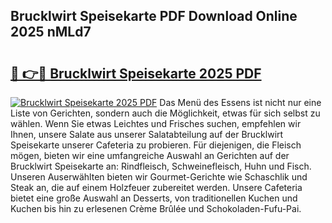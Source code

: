## Brucklwirt Speisekarte PDF Download Online 2025 nMLd7

# <h2><a href="http://gca444z.nevu.top/?p=Brucklwirt+Speisekarte">🔗 👉🔴 Brucklwirt Speisekarte 2025 PDF</a></h2>

[![Brucklwirt Speisekarte 2025 PDF](https://i.imgur.com/dBaPXMq.png)](http://gca444z.nevu.top/?p=Brucklwirt+Speisekarte)
Das Menü des Essens ist nicht nur eine Liste von Gerichten, sondern auch die Möglichkeit, etwas für sich selbst zu wählen. Wenn Sie etwas Leichtes und Frisches suchen, empfehlen wir Ihnen, unsere Salate aus unserer Salatabteilung auf der Brucklwirt Speisekarte unserer Cafeteria zu probieren. Für diejenigen, die Fleisch mögen, bieten wir eine umfangreiche Auswahl an Gerichten auf der Brucklwirt Speisekarte an: Rindfleisch, Schweinefleisch, Huhn und Fisch. Unseren Auserwählten bieten wir Gourmet-Gerichte wie Schaschlik und Steak an, die auf einem Holzfeuer zubereitet werden. Unsere Cafeteria bietet eine große Auswahl an Desserts, von traditionellen Kuchen und Kuchen bis hin zu erlesenen Crème Brûlée und Schokoladen-Fufu-Pai.
